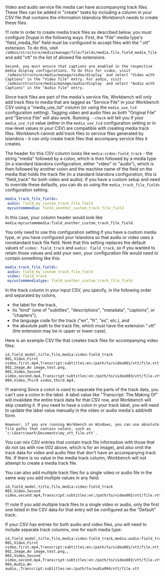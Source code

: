Video and audio service file media can have accompanying track files. These files can be added in "create" tasks by including a column in your CSV file that contains the information Islandora Workbench needs to create these files.

!!! note
    In order to create media track files as described below, you must configure Drupal in the following ways. First, the "File" media type's "field_media_file" field must be configured to accept files with the ".vtt" extension. To do this, visit `/admin/structure/media/manage/file/fields/media.file.field_media_file` and add "vtt" to the list of allowed file extensions.

    Second, you must ensure that captions are enabled in the respective media display configurations. To do this for video, visit `/admin/structure/media/manage/video/display` and select "Video with Captions" in the "Video file" entry. For audio, visit `/admin/structure/media/manage/audio/display` and select "Audio with Captions" in the "Audio file" entry.

Since track files are part of the media's service file, Workbench will only add track files to media that are tagged as "Service File" in your Workbench CSV using a "media_use_tid" column (or using the `media_use_tid` configuration setting). Tagging video and audio files as both "Original File" and "Service File" will also work. Running `--check` will tell you if your `media_use_tid` value (either in the `media_use_tid` configuration setting or in row-level values in your CSV) are compatible with creating media track files. Workbench cannot add track files to service files generated by Islandora - it can only create track files that accompany service files it creates.

The header for this CSV column looks like `media:video:field_track` - the string "media" followed by a colon, which is then followed by a media type (in a standard Islandora configuration, either "video" or "audio"), which is then followed by another colon and the machine name of the field on the media that holds the track file (in a standard Islandora configuration, this is "field_track" for both video and audio). If you have a custom setup and need to override these defaults, you can do so using the `media_track_file_fields` configuration setting:

```yaml
media_track_file_fields:
 audio: field_my_custom_track_file_field
 mycustommmedia: field_another_custom_track_file_field
```

In this case, your column header would look like `media:mycustommmedia:field_another_custom_track_file_field`.

You only need to use this configuration setting if you have a custom media type, or you have configured your Islandora so that audio or video uses a nonstandard track file field. Note that this setting replaces the default values of `video: field_track` and `audio: field_track`, so if you wanted to retain those values and add your own, your configuration file would need to contain something like this:

```yaml
media_track_file_fields:
 audio: field_my_custom_track_file_field
 video: field_track
 mycustommmediatype: field_another_custom_track_file_field
```

In the track column in your input CSV, you specify, in the following order and separated by colons,

- the label for the track,
- its "kind" (one of "subtitles", "descriptions", "metadata", "captions", or "chapters"),
- the language code for the track ("en", "fr", "es", etc.), and
- the absolute path to the track file, which must have the extension ".vtt" (the extension may be in upper or lower case).

Here is an example CSV file that creates track files for accompanying video files:

```
id,field_model,title,file,media:video:field_track
001,Video,First video,first.mp4,Transcript:subtitles:en:/path/to/video001/vtt/file.vtt
002,Image,An image,test.png,
003,Video,Second video,second.mp4,Transcript:subtitles:en:/path/to/video003/vtt/file.vtt
004,Video,Third video,third.mp4,
```

!!! warning
    Since a colon is used to separate the parts of the track data, you can't use a colon in the label. A label value like "Transcript: The Making Of" will invalidate the entire track data for that CSV row, and Workbench will skip creating it. If you need to have a colon in your track label, you will need to update the label value manually in the video or audio media's add/edit form.

    However, if you are running Workbench on Windows, you can use absolute file paths that contain colons, such as `c:\Users\mark\Documents\my_vtt_file.vtt`.

You can mix CSV entries that contain track file information with those that do not (as with row 002 above, which is for an image), and also omit the track data for video and audio files that don't have an accompanying track file. If there is no value in the media track column, Workbench will not attempt to create a media track file.

You can also add multiple track files for a single video or audio file in the same way you add multiple values in any field:

```
id,field_model,title,file,media:video:field_track
003,Video,Second video,second.mp4,Transcript:subtitles:en:/path/to/video003/vtt/file.vtt|Transcript:subtitles:en:/path/to/another/track_file.vtt
```

!!! note
    If you add multiple track files to a single video or audio, only the first one listed in the CSV data for that entry will be configured as the "Default" track.

If your CSV has entries for both audio and video files, you will need to include separate track columns, one for each media type:

```
id,field_model,title,file,media:video:field_track,media:audio:field_track
001,Video,First video,first.mp4,Transcript:subtitles:en:/path/to/video001/vtt/file.vtt,
002,Image,An image,test.png,,
003,Video,Second video,second.mp4,Transcript:subtitles:en:/path/to/video003/vtt/file.vtt,
004,Audio,An audio,,Transcript:subtitles:en:/path/to/audio004/vtt/file.vtt
```
